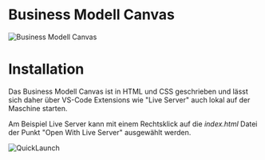 
# Business Modell Canvas
![Business Modell Canvas](/business-modell-canvas/media/bmc.png)

# Installation
Das Business Modell Canvas ist in HTML und CSS geschrieben und lässt sich daher über VS-Code Extensions wie "Live Server" auch lokal auf der Maschine starten.

Am Beispiel Live Server kann mit einem Rechtsklick auf die *index.html* Datei der Punkt "Open With Live Server" ausgewählt werden.

![QuickLaunch](/business-modell-canvas/media/quick-launch-live-server.png)